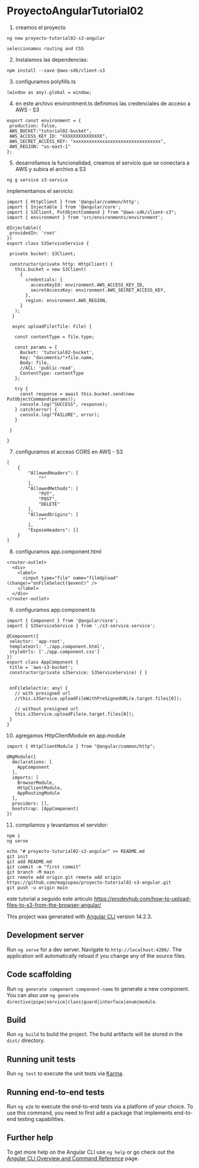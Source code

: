 # ProyectoAngularTutorial02

1. creamos el proyecto

```
ng new proyecto-tutorial02-s3-angular

seleccionamos routing and CSS
```

2. Instalamos las dependencias:
```
npm install --save @aws-sdk/client-s3
```

3. configuramos polyfills.ts
```
(window as any).global = window;
```

4. en este archivo environtment.ts definimos las credenciales de acceso a AWS - S3
 ```
export const environment = {
  production: false,
  AWS_BUCKET:"tutorial02-bucket",
  AWS_ACCESS_KEY_ID: "XXXXXXXXXXXXXXX",
  AWS_SECRET_ACCESS_KEY: "xxxxxxxxxxxxxxxxxxxxxxxxxxxxxxxxx",
  AWS_REGION: "us-east-1"
};
 ```

 5. desarrollamos la funcionalidad, creamos el servicio que se conectara a AWS y subira el archivo a S3
 ```
ng g service s3-service
 ```

implementamos el servicio:
 ```
import { HttpClient } from '@angular/common/http';
import { Injectable } from '@angular/core';
import { S3Client, PutObjectCommand } from "@aws-sdk/client-s3";
import { environment } from 'src/environments/environment';

@Injectable({
  providedIn: 'root'
})
export class S3ServiceService {

  private bucket: S3Client;

  constructor(private http: HttpClient) {
    this.bucket = new S3Client(
      {
        credentials: {
          accessKeyId: environment.AWS_ACCESS_KEY_ID,
          secretAccessKey: environment.AWS_SECRET_ACCESS_KEY,
        },
        region: environment.AWS_REGION,
      }
    );
   }

   async uploadFile(file: File) {

    const contentType = file.type;
  
    const params = {
      Bucket: 'tutorial02-bucket',
      Key: "documents/"+file.name,
      Body: file,
      //ACL: 'public-read',
      ContentType: contentType
    };

    try {
      const response = await this.bucket.send(new PutObjectCommand(params));
      console.log("SUCCESS", response);
    } catch(error) {
      console.log("FAILURE", error);
    }
   
  }
  
}

 ```

7. configuramos el acceso CORS en AWS - S3
```
[
    {
        "AllowedHeaders": [
            "*"
        ],
        "AllowedMethods": [
            "PUT",
            "POST",
            "DELETE"
        ],
        "AllowedOrigins": [
            "*"
        ],
        "ExposeHeaders": []
    }
]
```

8. configuramos app.component.html
```
<router-outlet>
  <div>
    <label>
      <input type="file" name="fileUpload" (change)="onFileSelect($event)" />
    </label>
  </div>
</router-outlet>
```

9. configuramos app.component.ts
 ```
 import { Component } from '@angular/core';
import { S3ServiceService } from './s3-service.service';

@Component({
  selector: 'app-root',
  templateUrl: './app.component.html',
  styleUrls: ['./app.component.css']
})
export class AppComponent {
  title = 'aws-s3-bucket';
  constructor(private s3Service: S3ServiceService) { }


  onFileSelect(e: any) {
    // with presigned url
    //this.s3Service.uploadFileWithPreSignedURL(e.target.files[0]);

    // without presigned url
    this.s3Service.uploadFile(e.target.files[0]);
  }
}
```

10. agregamos HttpClientModule en app.module 
```
import { HttpClientModule } from "@angular/common/http";

@NgModule({
  declarations: [
    AppComponent
  ],
  imports: [
    BrowserModule,
    HttpClientModule,
    AppRoutingModule
  ],
  providers: [],
  bootstrap: [AppComponent]
})

```

11. compilamos y levantamos el servidor:
 ```
npm i
ng serve
 ```








 ```
echo "# proyecto-tutorial02-s3-angular" >> README.md
git init
git add README.md
git commit -m "first commit"
git branch -M main
git remote add origin git remote add origin https://github.com/magzupao/proyecto-tutorial02-s3-angular.git
git push -u origin main
 ```





este tutorial a seguido este articulo
https://prodevhub.com/how-to-upload-files-to-s3-from-the-browser-angular/


This project was generated with [Angular CLI](https://github.com/angular/angular-cli) version 14.2.3.

## Development server

Run `ng serve` for a dev server. Navigate to `http://localhost:4200/`. The application will automatically reload if you change any of the source files.

## Code scaffolding

Run `ng generate component component-name` to generate a new component. You can also use `ng generate directive|pipe|service|class|guard|interface|enum|module`.

## Build

Run `ng build` to build the project. The build artifacts will be stored in the `dist/` directory.

## Running unit tests

Run `ng test` to execute the unit tests via [Karma](https://karma-runner.github.io).

## Running end-to-end tests

Run `ng e2e` to execute the end-to-end tests via a platform of your choice. To use this command, you need to first add a package that implements end-to-end testing capabilities.

## Further help

To get more help on the Angular CLI use `ng help` or go check out the [Angular CLI Overview and Command Reference](https://angular.io/cli) page.

